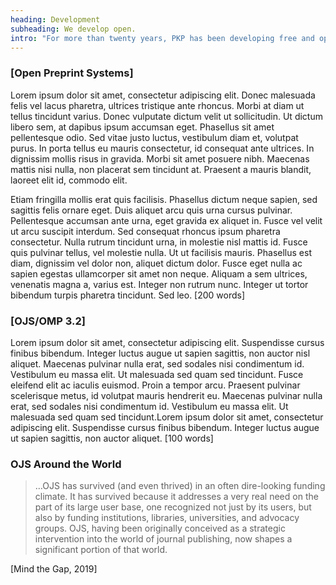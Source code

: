 ```yaml
---
heading: Development
subheading: We develop open.
intro: "For more than twenty years, PKP has been developing free and open source software that improves and adapts with the changing publishing ecosystem. In 2019…"
---
```


### [Open Preprint Systems]

Lorem ipsum dolor sit amet, consectetur adipiscing elit. Donec malesuada felis vel lacus pharetra, ultrices tristique ante rhoncus. Morbi at diam ut tellus tincidunt varius. Donec vulputate dictum velit ut sollicitudin. Ut dictum libero sem, at dapibus ipsum accumsan eget. Phasellus sit amet pellentesque odio. Sed vitae justo luctus, vestibulum diam et, volutpat purus. In porta tellus eu mauris consectetur, id consequat ante ultrices. In dignissim mollis risus in gravida. Morbi sit amet posuere nibh. Maecenas mattis nisi nulla, non placerat sem tincidunt at. Praesent a mauris blandit, laoreet elit id, commodo elit.

Etiam fringilla mollis erat quis facilisis. Phasellus dictum neque sapien, sed sagittis felis ornare eget. Duis aliquet arcu quis urna cursus pulvinar. Pellentesque accumsan ante urna, eget gravida ex aliquet in. Fusce vel velit ut arcu suscipit interdum. Sed consequat rhoncus ipsum pharetra consectetur. Nulla rutrum tincidunt urna, in molestie nisl mattis id. Fusce quis pulvinar tellus, vel molestie nulla. Ut ut facilisis mauris. Phasellus est diam, dignissim vel dolor non, aliquet dictum dolor. Fusce eget nulla ac sapien egestas ullamcorper sit amet non neque. Aliquam a sem ultrices, venenatis magna a, varius est. Integer non rutrum nunc. Integer ut tortor bibendum turpis pharetra tincidunt. Sed leo. [200 words]

### [OJS/OMP 3.2]

Lorem ipsum dolor sit amet, consectetur adipiscing elit. Suspendisse cursus finibus bibendum. Integer luctus augue ut sapien sagittis, non auctor nisl aliquet. Maecenas pulvinar nulla erat, sed sodales nisi condimentum id. Vestibulum eu massa elit. Ut malesuada sed quam sed tincidunt. Fusce eleifend elit ac iaculis euismod. Proin a tempor arcu. Praesent pulvinar scelerisque metus, id volutpat mauris hendrerit eu. Maecenas pulvinar nulla erat, sed sodales nisi condimentum id. Vestibulum eu massa elit. Ut malesuada sed quam sed tincidunt.Lorem ipsum dolor sit amet, consectetur adipiscing elit. Suspendisse cursus finibus bibendum. Integer luctus augue ut sapien sagittis, non auctor aliquet. [100 words]


### OJS Around the World

> &hellip;OJS has survived (and even thrived) in an often dire-looking funding climate. It has survived because it addresses a very real need on the part of its large user base, one recognized not just by its users, but also by funding institutions, libraries, universities, and advocacy groups. OJS, having been originally conceived as a strategic intervention into the world of journal publishing, now shapes a significant portion of that world.

[Mind the Gap, 2019]
